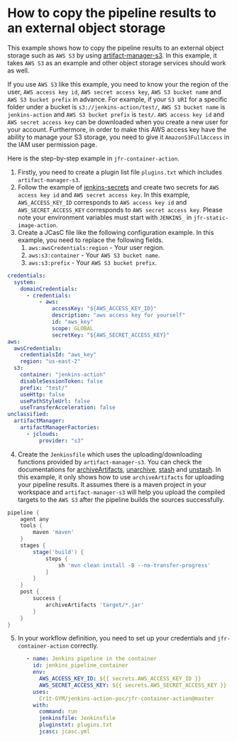 # How to copy the pipeline results to an external object storage

This example shows how to copy the pipeline results to an external object storage such as `AWS S3` by using
[artifact-manager-s3](https://plugins.jenkins.io/artifact-manager-s3/). In this example, it takes `AWS S3` as an example
and other object storage services should work as well.

If you use `AWS S3` like this example, you need to know your the region of the user, `AWS access key id`, `AWS secret access key`, 
`AWS S3 bucket name` and `AWS S3 bucket prefix` in advance. For example, if your `S3 URI` for a specific folder under a 
bucket is `s3://jenkins-action/test/`, `AWS S3 bucket name` is `jenkins-action` and `AWS S3 bucket prefix` is `test/`.
`AWS access key id` and `AWS secret access key` can be downloaded when you create a new user for your account.
Furthermore, in order to make this AWS access key have the ability to manage your S3 storage,
you need to give it `AmazonS3FullAccess` in the IAM user permission page.

Here is the step-by-step example in `jfr-container-action`.
1. Firstly, you need to create a plugin list file `plugins.txt` which includes `artifact-manager-s3`.
2. Follow the example of [jenkins-secrets](../jenkins-secrets) and create two secrets for `AWS access key id` and `AWS secret access key`.
In this example, `AWS_ACCESS_KEY_ID` corresponds to `AWS access key id` and `AWS_SECRET_ACCESS_KEY` corresponds to `AWS secret access key`.
Please note your environment variables must start with `JENKINS_` in `jfr-static-image-action`.
3. Create a JCasC file like the following configuration example. In this example, you need to replace the following fields.
    1. `aws:awsCredentials:region` - Your user region.
    2. `aws:s3:container` - Your `AWS S3 bucket name`.
    3. `aws:s3:prefix` - Your `AWS S3 bucket prefix`.
```yaml
credentials:
  system:
    domainCredentials:
      - credentials:
          - aws:
              accessKey: "${AWS_ACCESS_KEY_ID}"
              description: "aws access key for yourself"
              id: "aws_key"
              scope: GLOBAL
              secretKey: "${AWS_SECRET_ACCESS_KEY}"
aws:
  awsCredentials:
    credentialsId: "aws_key"
    region: "us-east-2"
  s3:
    container: "jenkins-action"
    disableSessionToken: false
    prefix: "test/"
    useHttp: false
    usePathStyleUrl: false
    useTransferAcceleration: false
unclassified:
  artifactManager:
    artifactManagerFactories:
      - jclouds:
          provider: "s3"
```
4. Create the `Jenkinsfile` which uses the uploading/downloading functions provided by `artifact-manager-s3`.
You can check the documentations for [archiveArtifacts](https://www.jenkins.io/doc/pipeline/steps/core/#archiveartifacts-archive-the-artifacts),
[unarchive](https://www.jenkins.io/doc/pipeline/steps/workflow-basic-steps/#unarchive-copy-archived-artifacts-into-the-workspace),
[stash](https://www.jenkins.io/doc/pipeline/steps/workflow-basic-steps/#stash-stash-some-files-to-be-used-later-in-the-build) and 
[unstash](https://www.jenkins.io/doc/pipeline/steps/workflow-basic-steps/#unstash-restore-files-previously-stashed).
In this example, it only shows how to use `archiveArtifacts` for uploading your pipeline results.
It assumes there is a maven project in your workspace and `artifact-manager-s3` will help you upload the compiled targets to the `AWS S3` after
the pipeline builds the sources successfully.
```groovy
pipeline {
    agent any
    tools {
        maven 'maven'
    }
    stages {
        stage('build') {
            steps {
                sh 'mvn clean install -B --no-transfer-progress'
            }
        }
    }
    post {
        success {
            archiveArtifacts 'target/*.jar'
        }
    }
}
```
5. In your workflow definition, you need to set up your credentials and `jfr-container-action` correctly.
```yaml
      - name: Jenkins pipeline in the container
        id: jenkins_pipeline_container
        env:
          AWS_ACCESS_KEY_ID: ${{ secrets.AWS_ACCESS_KEY_ID }}
          AWS_SECRET_ACCESS_KEY: ${{ secrets.AWS_SECRET_ACCESS_KEY }}
        uses:
          Cr1t-GYM/jenkins-action-poc/jfr-container-action@master
        with:
          command: run
          jenkinsfile: Jenkinsfile
          pluginstxt: plugins.txt
          jcasc: jcasc.yml
```
